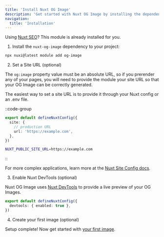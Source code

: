 ```yaml
---
title: 'Install Nuxt OG Image'
description: 'Get started with Nuxt OG Image by installing the dependency to your project.'
navigation:
  title: 'Installation'
---
```


Using [Nuxt SEO](/nuxt-seo/getting-started/installation)? This module is already installed for you.

1. Install the `nuxt-og-image` dependency to your project:

```bash
npx nuxi@latest module add og-image
```

2. Set a Site URL (optional)

The `og:image` property value must be an absolute URL, so if you prerender any of your pages, you will
need to provide the module your site URL so that your OG Image can be correctly generated.

The easiest way to set a site URL is to provide it through your Nuxt config or an .env file.

::code-group

```ts [nuxt.config.ts]
export default defineNuxtConfig({
  site: {
    // production URL
    url: 'https://example.com',
  },
})
```

```bash [.env]
NUXT_PUBLIC_SITE_URL=https://example.com
```

::

For more complex applications, learn more at the [Nuxt Site Config docs](/site-config/getting-started/how-it-works).

3. Enable Nuxt DevTools (optional)

Nuxt OG Image uses [Nuxt DevTools](https://devtools.nuxt.com/) to provide a live preview of your OG Images.

```ts [nuxt.config.ts]
export default defineNuxtConfig({
  devtools: { enabled: true },
})
```

4. Create your first image (optional)

Setup complete! Now get started with [your first image](/og-image/getting-started/getting-familar-with-nuxt-og-image).
